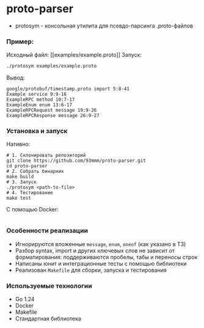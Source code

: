 # proto-parser
- protosym - консольная утилита для псевдо-парсинга .proto-файлов
### Пример:
Исходный файл: [[examples/example.proto]]
Запуск:
```bash
./protosym examples/example.proto
```
Вывод:
```
google/protobuf/timestamp.proto import 5:8-41
Example service 9:9-16
ExampleRPC method 10:7-17
ExampleEnum enum 13:6-17
ExampleRPCRequest message 19:9-26
ExampleRPCResponse message 26:9-27
```
### Установка и запуск
Нативно:
```
# 1. Склонировать репозиторий
git clone https://github.com/93mmm/proto-parser.git
cd proto-parser
# 2. Собрать бинарник
make build
# 3. Запуск
./protosym <path-to-file>
# 4. Тестирование
make test
```
С помощью Docker:
```bash
```
### Особенности реализации
- Игнорируются вложенные `message`, `enum`, `oneof` (как указано в ТЗ)
- Разбор syntax, import и других ключевых слов не зависит от форматирования: поддерживаются пробелы, табы и переносы строк
- Написаны юнит и интеграционные тесты с помощью библиотеки
- Реализован `Makefile` для сборки, запуска и тестирования
### Используемые технологии
- Go 1.24
- Docker
- Makefile
- Стандартная библиотека
